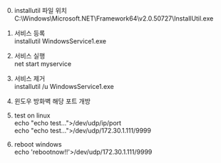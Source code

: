
0. installutil 파일 위치<br/>
C:\Windows\Microsoft.NET\Framework64\v2.0.50727\InstallUtil.exe<br/>

1. 서비스 등록<br/>
installutil WindowsService1.exe<br/>

2. 서비스 실행<br/>
net start myservice<br/>

3. 서비스 제거<br/>
installutil /u WindowsService1.exe<br/>

4. 윈도우 방화벽 해당 포트 개방<br/>

5. test on linux<br/>
echo "echo test...">/dev/udp/ip/port<br/>
echo "echo test...">/dev/udp/172.30.1.111/9999<br/>

6. reboot windows<br/>
echo 'rebootnow!!'>/dev/udp/172.30.1.111/9999<br/>
